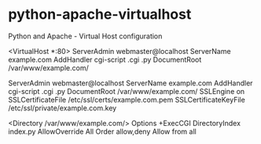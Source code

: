 # python-apache-virtualhost
Python and Apache - Virtual Host configuration


<VirtualHost *:80>
    ServerAdmin webmaster@localhost
    ServerName example.com
    AddHandler cgi-script .cgi .py
    DocumentRoot /var/www/example.com/
</VirtualHost>

<IfModule mod_ssl.c>
    <VirtualHost *:443>
    ServerAdmin webmaster@localhost
    ServerName example.com
    AddHandler cgi-script .cgi .py
    DocumentRoot /var/www/example.com/
    SSLEngine on
    SSLCertificateFile /etc/ssl/certs/example.com.pem
    SSLCertificateKeyFile /etc/ssl/private/example.com.key
    </VirtualHost>
</IfModule>

<Directory /var/www/example.com/>
        Options +ExecCGI
        DirectoryIndex index.py
        AllowOverride All
        Order allow,deny
        Allow from all
</Directory>
